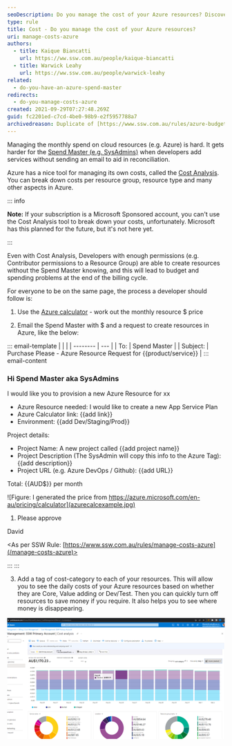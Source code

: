 ```yaml
---
seoDescription: Do you manage the cost of your Azure resources? Discover how to keep track of your cloud expenses with Microsoft's Cost Analysis tool and best practices for developers and spend masters.
type: rule
title: Cost - Do you manage the cost of your Azure resources?
uri: manage-costs-azure
authors:
  - title: Kaique Biancatti
    url: https://ww.ssw.com.au/people/kaique-biancatti
  - title: Warwick Leahy
    url: https://ww.ssw.com.au/people/warwick-leahy
related:
  - do-you-have-an-azure-spend-master
redirects:
  - do-you-manage-costs-azure
created: 2021-09-29T07:27:48.269Z
guid: fc2201ed-c7cd-4be0-98b9-e2f5957788a7
archivedreason: Duplicate of [https://www.ssw.com.au/rules/azure-budgets](/rules/azure-budgets)
---
```


Managing the monthly spend on cloud resources (e.g. Azure) is hard. It gets harder for the [Spend Master (e.g. SysAdmins)](/do-you-have-an-azure-spend-master) when developers add services without sending an email to aid in reconciliation.

<!--endintro-->

Azure has a nice tool for managing its own costs, called the [Cost Analysis](https://docs.microsoft.com/en-us/azure/cost-management-billing/costs/quick-acm-cost-analysis). You can break down costs per resource group, resource type and many other aspects in Azure.

::: info

**Note:** If your subscription is a Microsoft Sponsored account, you can't use the Cost Analysis tool to break down your costs, unfortunately. Microsoft
has this planned for the future, but it's not here yet.

:::

Even with Cost Analysis, Developers with enough permissions (e.g. Contributor permissions to a Resource Group) are able to create resources without the Spend Master knowing, and this will lead to budget and spending problems at the end of the billing cycle.

For everyone to be on the same page, the process a developer should follow is:

1. Use the [Azure calculator](https://azure.microsoft.com/en-au/pricing/calculator) - work out the monthly resource $ price

2. Email the Spend Master with $ and a request to create resources in Azure, like the below:

::: email-template
| | |
| -------- | --- |
| To: | Spend Master |
| Subject: | Purchase Please - Azure Resource Request for {{product/service}} |
::: email-content

### Hi Spend Master aka SysAdmins

I would like you to provision a new Azure Resource for xx

- Azure Resource needed: I would like to create a new App Service Plan
- Azure Calculator link: {{add link}}
- Environment: {{add Dev/Staging/Prod}}

Project details:

- Project Name: A new project called {{add project name}}
- Project Description (The SysAdmin will copy this info to the Azure Tag): {{add description}}
- Project URL (e.g. Azure DevOps / Github): {{add URL}}

Total: {{AUD$}} per month

![Figure: I generated the price from https://azure.microsoft.com/en-au/pricing/calculator](azurecalcexample.jpg)

1. Please approve

David

<As per SSW Rule: [https://www.ssw.com.au/rules/manage-costs-azure](/manage-costs-azure)>

:::
:::

3. Add a tag of cost-category to each of your resources. This will allow you to see the daily costs of your Azure resources based on whether they are Core, Value adding or Dev/Test. Then you can quickly turn off resources to save money if you require. It also helps you to see where money is disappearing.

![Figure: Daily costs by category](azurecostsbycategory.png)
